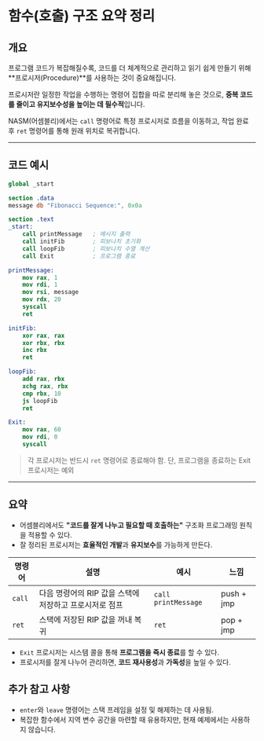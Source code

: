 # 함수(호출) 구조 요약 정리

## 개요

프로그램 코드가 복잡해질수록, 코드를 더 체계적으로 관리하고 읽기 쉽게 만들기 위해 **프로시저(Procedure)**를 사용하는 것이 중요해집니다.

프로시저란 일정한 작업을 수행하는 명령어 집합을 따로 분리해 놓은 것으로, **중복 코드를 줄이고 유지보수성을 높이는 데 필수적**입니다.

NASM(어셈블리)에서는 `call` 명령어로 특정 프로시저로 흐름을 이동하고, 작업 완료 후 `ret` 명령어를 통해 원래 위치로 복귀합니다.

---

## 코드 예시

```nasm
global _start

section .data
message db "Fibonacci Sequence:", 0x0a

section .text
_start:
    call printMessage   ; 메시지 출력
    call initFib        ; 피보나치 초기화
    call loopFib        ; 피보나치 수열 계산
    call Exit           ; 프로그램 종료

printMessage:
    mov rax, 1
    mov rdi, 1
    mov rsi, message
    mov rdx, 20
    syscall
    ret

initFib:
    xor rax, rax
    xor rbx, rbx
    inc rbx
    ret

loopFib:
    add rax, rbx
    xchg rax, rbx
    cmp rbx, 10
    js loopFib
    ret

Exit:
    mov rax, 60
    mov rdi, 0
    syscall
```

> 각 프로시저는 반드시 `ret` 명령어로 종료해야 함. 단, 프로그램을 종료하는 Exit 프로시저는 예외

---


## 요약

- 어셈블리에서도 **"코드를 잘게 나누고 필요할 때 호출하는"** 구조화 프로그래밍 원칙을 적용할 수 있다.
- 잘 정리된 프로시저는 **효율적인 개발**과 **유지보수**를 가능하게 만든다. 

| 명령어 | 설명 | 예시 | 느낌 |
|--------|------|------|------|
| `call` | 다음 명령어의 RIP 값을 스택에 저장하고 프로시저로 점프 | `call printMessage` | push + jmp |
| `ret`  | 스택에 저장된 RIP 값을 꺼내 복귀 | `ret` | pop + jmp |

- `Exit` 프로시저는 시스템 콜을 통해 **프로그램을 즉시 종료**를 할 수 있다.
- 프로시저를 잘게 나누어 관리하면, **코드 재사용성**과 **가독성**을 높일 수 있다.

## 추가 참고 사항

- `enter`와 `leave` 명령어는 스택 프레임을 설정 및 해제하는 데 사용됨.
- 복잡한 함수에서 지역 변수 공간을 마련할 때 유용하지만, 현재 예제에서는 사용하지 않습니다.


